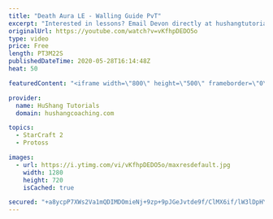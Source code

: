 ```yaml
---
title: "Death Aura LE - Walling Guide PvT"
excerpt: "Interested in lessons? Email Devon directly at hushangtutorials@outlook.com ------------------------------------------------------------------------------------------------------- Want to support HuShang Tutorials directly? Patreon is a website where you can contribute a monthly donation that will help"
originalUrl: https://youtube.com/watch?v=vKfhpDEDO5o
type: video
price: Free
length: PT3M22S
publishedDateTime: 2020-05-28T16:14:48Z
heat: 50

featuredContent: "<iframe width=\"800\" height=\"500\" frameborder=\"0\" src=\"https://www.youtube.com/embed/vKfhpDEDO5o\" allow=\"accelerometer; autoplay; encrypted-media; gyroscope; picture-in-picture\" allowfullscreen></iframe>"

provider:
  name: HuShang Tutorials
  domain: hushangcoaching.com

topics:
  - StarCraft 2
  - Protoss

images:
  - url: https://i.ytimg.com/vi/vKfhpDEDO5o/maxresdefault.jpg
    width: 1280
    height: 720
    isCached: true

secured: "+a8ycpP7XWs2Va1mQDIMDOmieNj+9zp+9pJGeJvtde9f/ClMX6if/lW3lDpHYHbO8zYP0hj3PPuFMfMAfSfLyJmRya7qZNi2SNTB+0RoyNYp4fe6xMqS3epFuSRV9inBY2mAKdgidr5oHEnJMu+/toVQBPe8PWt/ePVQzyCtVqX3MLu5pbN3Cad1lNdfZVHMRwJ0c/ZzVAEr2OwPZZbeSieWsbi30PjNsfT+uMZbBoI0bnMfH0nX3WFrZuDdKb2v/HgUff12v5a+y8RJpHnUcEG5J0lW6v+8O84Uq1yzXh7GJ025zkpI71r4+vmnFRgs4978cf1z5sG9M4Kuw2vu64oTSB0IRsHdJjzg6EtFs1kQjkkQSIq+h8xVmK287Pde5n45BVTEzx6jfWmPDWI864wa0h7Jk3fBTo6EUkIVZ1c=;wW8DJ0dEYmVHt2NV7FAU0A=="
---
```


